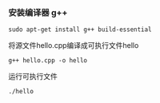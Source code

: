 ### 安装编译器 g++
```shell
sudo apt-get install g++ build-essential
```

将源文件hello.cpp编译成可执行文件hello
```shell
g++ hello.cpp -o hello
```
运行可执行文件
```shell
./hello
```
